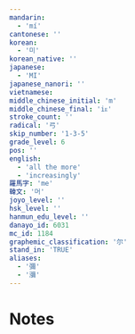 ```yaml
---
mandarin:
  - 'mí'
cantonese: ''
korean:
  - '미'
korean_native: ''
japanese:
  - 'MI'
japanese_nanori: ''
vietnamese:
middle_chinese_initial: 'm'
middle_chinese_final: 'iᴇ'
stroke_count: ''
radical: '弓'
skip_number: '1-3-5'
grade_level: 6
pos: ''
english:
  - 'all the more'
  - 'increasingly'
羅馬字: 'me'
韓文: '머'
joyo_level: ''
hsk_level: ''
hanmun_edu_level: ''
danayo_id: 6031
mc_id: 1184
graphemic_classification: '尔'
stand_in: 'TRUE'
aliases:
  - '彌'
  - '瀰'
---
```


# Notes
